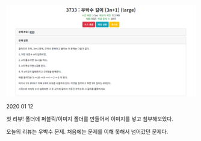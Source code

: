 ![우박수](./public/image/우박수.png)

2020 01 12

첫 리뷰!
폴더에 퍼블릭/이미지 폴더를 만들어서 이미지를 넣고 첨부해보았다.

오늘의 리뷰는 우박수 문제. 처음에는 문제를 이해 못해서 넘어갔던 문제다.

